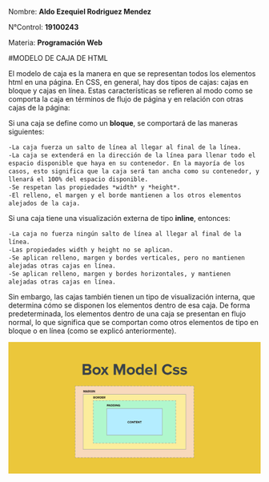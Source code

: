 Nombre: **Aldo Ezequiel Rodriguez Mendez**

N°Control: **19100243**

Materia: **Programación Web**


#MODELO DE CAJA DE HTML

El modelo de caja es la manera en que se representan todos los elementos html en una página. En CSS, en general, hay dos tipos de cajas: cajas en bloque y cajas en línea. Estas características se refieren al modo como se comporta la caja en términos de flujo de página y en relación con otras cajas de la página:

Si una caja se define como un **bloque**, se comportará de las maneras siguientes:

    -La caja fuerza un salto de línea al llegar al final de la línea.
   	-La caja se extenderá en la dirección de la línea para llenar todo el espacio disponible que haya en su contenedor. En la mayoría de los casos, esto significa que la caja será tan ancha como su contenedor, y llenará el 100% del espacio disponible.
    -Se respetan las propiedades *width* y *height*.
    -El relleno, el margen y el borde mantienen a los otros elementos alejados de la caja.

Si una caja tiene una visualización externa de tipo **inline**, entonces:

    -La caja no fuerza ningún salto de línea al llegar al final de la línea.
    -Las propiedades width y height no se aplican.
    -Se aplican relleno, margen y bordes verticales, pero no mantienen alejadas otras cajas en línea.
    -Se aplican relleno, margen y bordes horizontales, y mantienen alejadas otras cajas en línea.

Sin embargo, las cajas también tienen un tipo de visualización interna, que determina cómo se disponen los elementos dentro de esa caja. De forma predeterminada, los elementos dentro de una caja se presentan en flujo normal, lo que significa que se comportan como otros elementos de tipo en bloque o en línea (como se explicó anteriormente).

![Image text](Modelo%20Caja.jpg)